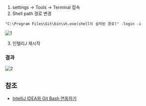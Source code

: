 1. settings -> Tools -> Terminal 접속
2. Shell path 경로 변경
```
"C:\Program Files\Git\bin\sh.exe(shell이 설치된 경로)" -login -i
```

![1](https://raw.githubusercontent.com/smpark1020/tistory/master/IDE/%5B%EC%9D%B8%ED%85%94%EB%A6%ACJ%5D%20git%20bash%20%EC%97%B0%EB%8F%99%ED%95%98%EA%B8%B0/3.PNG)

3. 인텔리J 재시작

### 결과
![2](https://raw.githubusercontent.com/smpark1020/tistory/master/IDE/%5B%EC%9D%B8%ED%85%94%EB%A6%ACJ%5D%20git%20bash%20%EC%97%B0%EB%8F%99%ED%95%98%EA%B8%B0/2.PNG)

## 참조
* [IntelliJ IDEA와 Git Bash 연동하기](https://violetboralee.medium.com/intellij-idea%EC%99%80-git-bash-%EC%97%B0%EB%8F%99%ED%95%98%EA%B8%B0-63e8216aa7de)